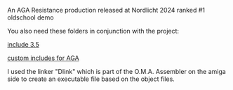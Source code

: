 An AGA Resistance production released at Nordlicht 2024 ranked #1 oldschool demo

You also need these folders in conjunction with the project:

[include 3.5](https://github.com/christiangerbig/include-3.5)

[custom includes for AGA](https://github.com/christiangerbig/custom-includes-aga)



I used the linker "Dlink" which is part of the O.M.A. Assembler on the amiga side to create an executable file based on the object files.
